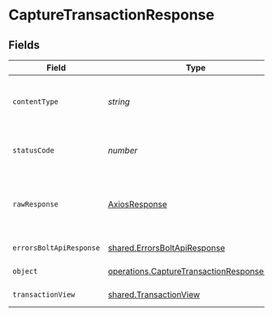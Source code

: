 # CaptureTransactionResponse


## Fields

| Field                                                                                                         | Type                                                                                                          | Required                                                                                                      | Description                                                                                                   |
| ------------------------------------------------------------------------------------------------------------- | ------------------------------------------------------------------------------------------------------------- | ------------------------------------------------------------------------------------------------------------- | ------------------------------------------------------------------------------------------------------------- |
| `contentType`                                                                                                 | *string*                                                                                                      | :heavy_check_mark:                                                                                            | HTTP response content type for this operation                                                                 |
| `statusCode`                                                                                                  | *number*                                                                                                      | :heavy_check_mark:                                                                                            | HTTP response status code for this operation                                                                  |
| `rawResponse`                                                                                                 | [AxiosResponse](https://axios-http.com/docs/res_schema)                                                       | :heavy_minus_sign:                                                                                            | Raw HTTP response; suitable for custom response parsing                                                       |
| `errorsBoltApiResponse`                                                                                       | [shared.ErrorsBoltApiResponse](../../../sdk/models/shared/errorsboltapiresponse.md)                           | :heavy_minus_sign:                                                                                            | Generic Error Schema                                                                                          |
| `object`                                                                                                      | [operations.CaptureTransactionResponseBody](../../../sdk/models/operations/capturetransactionresponsebody.md) | :heavy_minus_sign:                                                                                            | Unprocessable Entity                                                                                          |
| `transactionView`                                                                                             | [shared.TransactionView](../../../sdk/models/shared/transactionview.md)                                       | :heavy_minus_sign:                                                                                            | Capture Successful                                                                                            |